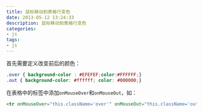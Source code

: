 ```yaml
---
title: 鼠标移动到表格行变色
date: 2013-05-12 13:24:33
description: 鼠标移动到表格行变色
categories: 
- js
tags:
- js
---
```


首先需要定义改变前后的颜色：
```css
.over { background-color : #EFEFEF;color:#FFFFFF;}
.out { background-color: #ffffff; color: #000000;}
```

在表格中的<tr>标签中添加`onMouseOver`和`onMouseOut`，如：
```html
<tr onMouseOver="this.className='over'" onMouseOut="this.className='out'" >...</tr>
```
